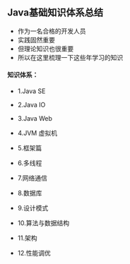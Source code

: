 ## Java基础知识体系总结


* 作为一名合格的开发人员
* 实践固然重要
* 但理论知识也很重要
* 所以在这里梳理一下这些年学习的知识

#### 知识体系：

   * 1.Java SE

   * 2.Java IO

   * 3.Java Web

   * 4.JVM 虚拟机

   * 5.框架篇

   * 6.多线程 

   * 7.网络通信

   * 8.数据库

   * 9.设计模式

   * 10.算法与数据结构

   * 11.架构

   * 12.性能调优



